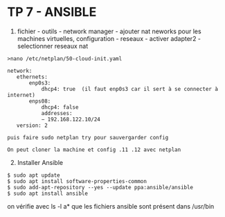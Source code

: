 # TP 7 - ANSIBLE


1. fichier - outils - network manager - ajouter nat neworks
   pour les machines virtuelles, configuration - reseaux - activer adapter2 - selectionner reseaux nat
   
```
>nano /etc/netplan/50-cloud-init.yaml

network:
   ethernets:
       enp0s3:
           dhcp4: true  (il faut enp0s3 car il sert à se connecter à internet)
       enps08:
           dhcp4: false
           addresses:
           − 192.168.122.10/24
   version: 2

puis faire sudo netplan try pour sauvergarder config

On peut cloner la machine et config .11 .12 avec netplan

```

2. Installer Ansible

```
$ sudo apt update
$ sudo apt install software-properties-common
$ sudo add-apt-repository --yes --update ppa:ansible/ansible
$ sudo apt install ansible
```

on vérifie avec ls -l a* que les fichiers ansible sont présent dans /usr/bin
